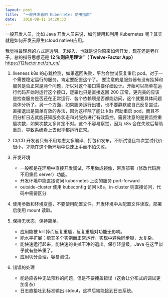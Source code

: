 ```yaml
---
layout: post
title:  "一般开发者的 Kubernetes 使用指南"
date:   2018-08-11 14:20:33
---
```


一般开发人员，比如 Java 开发人员来说，如何使用和利用 Kubernetes 呢？其实就是如何开发云原生(cloud native)应用。

我觉得最理想的方式是透明、无侵入，也就是说你原来如何开发，现在还是老样子。总的指导思想还是 **12 法则应用理论”（ Twelve-Factor App）** <https://12factor.net/zh_cn/> 

1. liveness
k8s 的心跳检测，如果返回失败，平台会尝试反复重启 pod。对于一个需要稳定运行的服务，肯定要配置这个了。
要注意的是服务器有没有挂掉和服务是否正常是两个问题，所以对这个接口需要仔细设计。开始可以简单在运行代码开始时运行这个接口，逻辑也只是直接返回 200 正常，更完美的应该是检查服务是否还在正常运行、各个依赖项是否都能访问，这个就要具体问题具体分析了。另一个方面，如果服务运行出错，也不要静默或自己反复尝试，直接退出是简单有效的办法，因为这样除了能让 k8s 帮助重启 pod，而且不用分析日志就能获知服务状态和对服务进行有效监控。需要注意的是要监控重启次数，如果次数太多肯定不对。这个不容易察觉，因为 k8s 会在失败后帮助重启，导致系统看上去似乎都运行正常。

2. CI/CD
开发者只有不用考虑太多编译、打包和发布，不断试错且每次尝试代价很小，才能在这个新环境中快速上手而不怕失败。

3. 开发环境
    * 一般都是在环境中直接开发调试，不用做成镜像，带热部署（修改代码后不用重启 server）功能。
    * 开发环境中能直接访问 kubernetes 上面的服务 port-forward
    * outside-cluster 使用 kubeconfig 访问 k8s，in-cluster 则直接访问，代码中需要区分

4. 使用参数和环境变量，不要使用配置文件。开发环境中从配置文件读取，部署后使用 mount 读取。

5. 保持无状态，保持简单。
    * 应用能被 kill 掉而反复重启，反复重启对功能无影响。
    * 能水平扩展：能其多个实例而正常运行，实现中避免同步锁，太复杂。
    * 能快速运行起来，能快速的关掉干净的退出。保存轻量级。Java 在这里似乎就有些笨重了。
    * 应用切分合理，容易测试。

6. 错误的处理
    * 能适应各种无法预料的问题，但是不要掩盖错误（这会让分布式的调试更加复杂）
    * 日志直接吐到标准输出 stdout，这样后端能接到日志系统。